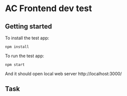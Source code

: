 # AC Frontend dev test

## Getting started

To install the test app:

```
npm install
```

To run the test app: 

```
npm start
```

And it should open local web server http://localhost:3000/

## Task

